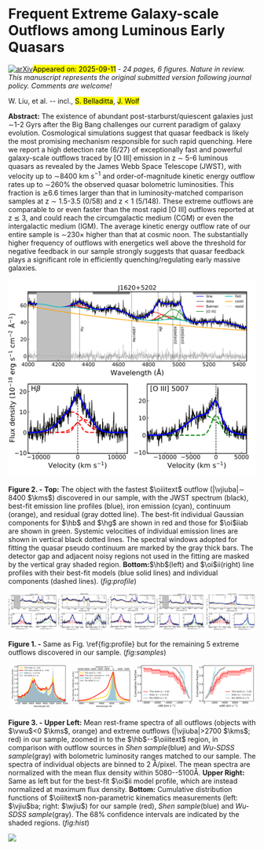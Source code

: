 <div class="macros" style="visibility:hidden;">
$\newcommand{\ensuremath}{}$
$\newcommand{\xspace}{}$
$\newcommand{\object}[1]{\texttt{#1}}$
$\newcommand{\farcs}{{.}''}$
$\newcommand{\farcm}{{.}'}$
$\newcommand{\arcsec}{''}$
$\newcommand{\arcmin}{'}$
$\newcommand{\ion}[2]{#1#2}$
$\newcommand{\textsc}[1]{\textrm{#1}}$
$\newcommand{\hl}[1]{\textrm{#1}}$
$\newcommand{\footnote}[1]{}$
$\newcommand{\bibinfo}[2]{#2}$
$\newcommand{\eprint}[2][]{\url{#2}}$
$\newcommand{\doi}[1]{\url{https://doi.org/#1}}$
$\newcommand{\bibinfo}[2]{#2}$
$\newcommand{\eprint}[2][]{\url{#2}}$
$\newcommand{\doi}[1]{\url{https://doi.org/#1}}$
$\newcommand{\vdag}{(v)^\dagger}$
$\newcommand$
$\newcommand$
$\newcommand{\xh}{<\chi_{H I}>}$
$\newcommand{\TQ}{t_{Q}}$
$\newcommand{\paa}{{Pa\alpha}}$
$\newcommand{\pab}{{Pa\beta}}$
$\newcommand{\av}{{A_{V}}}$
$\newcommand{\ebv}{E(B-V)}$
$\newcommand{\siv}{[S~{\sc iv}] 10.51 \mum}$
$\newcommand{\oiiitext}{[O~{\sc iii}]}$
$\newcommand{\sivtext}{[S~{\sc iv}]}$
$\newcommand{\lya}{Ly\alpha}$
$\newcommand{\Lbol}{L_{\rm bol}}$
$\newcommand{\edd}{\lambda_{Edd}}$
$\newcommand{\arcsec}{^{\prime\prime}}$
$\newcommand{\cii}{[C~{\sc ii}] 158 \mum}$
$\newcommand{\ciitext}{[C~{\sc ii}]}$
$\newcommand{\mum}{\ifmmode{\rm \mu m}\else{\mum}\fi}$
$\newcommand{\vdisp}{\vdisp}$
$\newcommand{\wba}{w_{80}}$
$\newcommand{\wjiu}{w_{90}}$
$\newcommand{\vwu}{{v_{50}}}$
$\newcommand{\vjiu}{{v_{90}}}$
$\newcommand{\vyi}{{v_{10}}}$
$\newcommand{\vbasi}{{v_{84}}}$
$\newcommand{\vyiliu}{{v_{16}}}$
$\newcommand{\flux}{erg cm^{-2} s^{-1}}$
$\newcommand{\fsb}{erg cm^{-2} s^{-1} }$
$\newcommand{\Lwu}{{\lambda L_{\lambda}(5100)}}$
$\newcommand{\vjiuba}{{v_{98}}}$
$\newcommand{\vlingwu}{{v_{05}}}$
$\newcommand{\vjiuwu}{{v_{95}}}$
$\newcommand{\ajiuyi}{{A_{91}}}$
$\newcommand{\ajiuyiha}{{A_{91,H\alpha}}}$
$\newcommand{\ajiuyio}{{A_{91,[O~\sc{III}]}}}$
$\newcommand{\spi}{{\it Spitzer}}$
$\newcommand{\her}{{\it Herschel}}$
$\newcommand{\oi}{\hbox{[O {\scriptsize I}]}}$
$\newcommand{\oii}{{[O {\scriptsize II}]}}$
$\newcommand{\oiii}{{[O~{\sc iii}] \lambda5007}}$
$\newcommand{\oiiiab}{{[O~{\sc iii}] \lambda\lambda4959,5007}}$
$\newcommand{\oiiib}{{[O~{\sc iii}] \lambda4959}}$
$\newcommand{\nv}{\hbox{N {\scriptsize V}}}$
$\newcommand{\civ}{\hbox{C {\scriptsize IV} \lambda1549}}$
$\newcommand{\nev}{\hbox{[Ne {\scriptsize V}]}}$
$\newcommand{\nii}{\hbox{[N {\scriptsize II}]}}$
$\newcommand{\sii}{\hbox{[S {\scriptsize II}]}}$
$\newcommand{\siitext}{\hbox{[S {\scriptsize II}]}}$
$\newcommand{\ha}{\hbox{H\alpha}}$
$\newcommand{\hb}{\hbox{H\beta}}$
$\newcommand{\hg}{\hbox{H\gamma}}$
$\newcommand{\hd}{\hbox{H\delta}}$
$\newcommand{\mgii}{\hbox{Mg {\scriptsize II}}}$
$\newcommand{\feii}{\hbox{Fe {\scriptsize II}}}$
$\newcommand{\red}[1]{\textcolor{red}{#1}}$
$\newcommand{\blue}[1]{\textcolor{blue}{#1}}$
$\newcommand{\kms}{km s^{-1}}$
$\newcommand{\msun}{M_{\odot}}$
$\newcommand{\msunyr}{{M_{\odot} yr^{-1}}}$
$\newcommand{\lsun}{\ensuremath{\mathrm{L}_{\odot}}}$
$\newcommand{\eden}{cm^{-3}}$
$\newcommand{\momfluxsfr}{\dot{P}_{SFR} }$
$\newcommand{\momfluxagn}{\dot{P}_{QSO} }$
$\newcommand{\momfluxout}{\dot{P}_{outflow} }$
$\newcommand{\momfluxratio}{\frac{\dot{P}_{outflow}}{\dot{P}_{AGN}}}$
$\newcommand{\msigma}{M_{\bullet}-\sigma~}$
$\newcommand{\ergs}{erg s^{-1}}$
$\newcommand{\ergscm}{erg s^{-1} cm^{-2}}$
$\newcommand{\myr}{M_\odot~yr^{-1}}$
$\newcommand{\loghn}{log(\nii/\ha) }$
$\newcommand{\logohb}{log(\oiii/\hb) }$
$\newcommand$
$\newcommand$
$\newcommand$
$\newcommand$
$\newcommand$
$\newcommand$
$\newcommand\url{#1}$
$\newcommand{\urlprefix}{URL }$
$\newcommand\url{#1}$
$\newcommand{\urlprefix}{URL }$</div>



<div id="title">

# Frequent Extreme Galaxy-scale Outflows among Luminous Early Quasars

</div>
<div id="comments">

[![arXiv](https://img.shields.io/badge/arXiv-2509.08793-b31b1b.svg)](https://arxiv.org/abs/2509.08793)<mark>Appeared on: 2025-09-11</mark> -  _24 pages, 6 figures. Nature in review. This manuscript represents the original submitted version following journal policy. Comments are welcome!_

</div>
<div id="authors">

W. Liu, et al. -- incl., <mark>S. Belladitta</mark>, <mark>J. Wolf</mark>

</div>
<div id="abstract">

**Abstract:**            The existence of abundant post-starburst/quiescent galaxies just $\sim$1-2 Gyrs after the Big Bang challenges our current paradigm of galaxy evolution. Cosmological simulations suggest that quasar feedback is likely the most promising mechanism responsible for such rapid quenching. Here we report a high detection rate (6/27) of exceptionally fast and powerful galaxy-scale outflows traced by [O III] emission in z $\sim$ 5-6 luminous quasars as revealed by the James Webb Space Telescope (JWST), with velocity up to $\sim$8400 km s$^{-1}$ and order-of-magnitude kinetic energy outflow rates up to $\sim$260% the observed quasar bolometric luminosities. This fraction is $\gtrsim$6.6 times larger than that in luminosity-matched comparison samples at z $\sim$ 1.5-3.5 (0/58) and z $<$ 1 (5/148). These extreme outflows are comparable to or even faster than the most rapid [O III] outflows reported at z $\lesssim$ 3, and could reach the circumgalactic medium (CGM) or even the intergalactic medium (IGM). The average kinetic energy outflow rate of our entire sample is $\sim$230$\times$ higher than that at cosmic noon. The substantially higher frequency of outflows with energetics well above the threshold for negative feedback in our sample strongly suggests that quasar feedback plays a significant role in efficiently quenching/regulating early massive galaxies.         

</div>

<div id="div_fig1">

<img src="tmp_2509.08793/./J1620+52022panel.png" alt="Fig2" width="100%"/>

**Figure 2. -** **Top:** The object with the fastest $\oiiitext$ outflow ($|$\vjiuba$|$$\sim$ 8400 $\kms$) discovered in our sample, with the JWST spectrum (black), best-fit emission line profiles (blue), iron emission (cyan), continuum (orange), and residual (gray dotted line). The best-fit individual Gaussian components for $\hb$ and $\hg$ are shown in red and those for $\oi$iiab are shown in green. Systemic velocities of individual emission lines are shown in vertical black dotted lines. The spectral windows adopted for fitting the quasar pseudo continuum are marked by the gray thick bars. The detector gap and adjacent noisy regions not used in the fitting are masked by the vertical gray shaded region. **Bottom:**$\hb$(left) and $\oi$ii(right) line profiles with their best-fit models (blue solid lines) and individual components (dashed lines). (*fig:profile*)

</div>
<div id="div_fig2">

<img src="tmp_2509.08793/./J0759+18002panel.png" alt="Fig1.1" width="20%"/><img src="tmp_2509.08793/./J0829+03032panel.png" alt="Fig1.2" width="20%"/><img src="tmp_2509.08793/./J0840+56242panel.png" alt="Fig1.3" width="20%"/><img src="tmp_2509.08793/./J0859+25202panel.png" alt="Fig1.4" width="20%"/><img src="tmp_2509.08793/./J1141+71192panel.png" alt="Fig1.5" width="20%"/>

**Figure 1. -** Same as Fig. \ref{fig:profile} but for the remaining 5 extreme outflows discovered in our sample. (*fig:samples*)

</div>
<div id="div_fig3">

<img src="tmp_2509.08793/./spec_compare_outflow_zoom.png" alt="Fig3.1" width="25%"/><img src="tmp_2509.08793/./o3prof_compare_outflow_zoom.png" alt="Fig3.2" width="25%"/><img src="tmp_2509.08793/./cumulative_v98.png" alt="Fig3.3" width="25%"/><img src="tmp_2509.08793/./cumulative_w90.png" alt="Fig3.4" width="25%"/>

**Figure 3. -** **Upper Left:**
Mean rest-frame spectra of all outflows (objects with $\vwu$$<$0 $\kms$, orange) and extreme outflows ($|$\vjiuba$|>$2700 $\kms$; red) in our sample, zoomed in to the $\hb$--$\oiiitext$ region, in comparison with outflow sources in _Shen sample_(blue) and _Wu-SDSS sample_(gray) with bolometric luminosity ranges matched to our sample. The spectra of individual objects are binned to 2 Å/pixel. The mean spectra are normalized with the mean flux density within 5080--5100Å. **Upper Right:** Same as left but for the best-fit $\oi$ii model profile, which are instead normalized at maximum flux density.
**Bottom:**
Cumulative distribution functions of $\oiiitext$ non-parametric kinematics measurements (left: $\vjiu$ba; right: $\wjiu$) for our sample (red), _Shen sample_(blue) and _Wu-SDSS sample_(gray). The 68\% confidence intervals are indicated by the shaded regions. (*fig:hist*)

</div><div id="qrcode"><img src=https://api.qrserver.com/v1/create-qr-code/?size=100x100&data="https://arxiv.org/abs/2509.08793"></div>